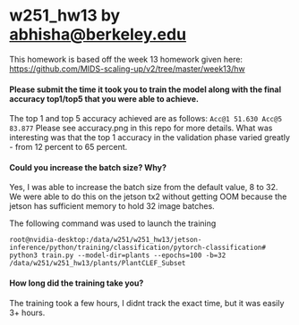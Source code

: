 # w251_hw13 by abhisha@berkeley.edu

This homework is based off the week 13 homework given here: https://github.com/MIDS-scaling-up/v2/tree/master/week13/hw

#### Please submit the time it took you to train the model along with the final accuracy top1/top5 that you were able to achieve. 
The top 1 and top 5 accuracy achieved are as follows:
```Acc@1 51.630 Acc@5 83.877```
Please see accuracy.png in this repo for more details. What was interesting was that the top 1 accuracy in the validation phase varied greatly - from 12 percent to 65 percent. 

#### Could you increase the batch size? Why? 
Yes, I was able to increase the batch size from the default value, 8 to 32. We were able to do this on the jetson tx2 without getting OOM because the jetson has sufficient memory to hold 32 image batches.

The following command was used to launch the training
```
root@nvidia-desktop:/data/w251/w251_hw13/jetson-inference/python/training/classification/pytorch-classification# python3 train.py --model-dir=plants --epochs=100 -b=32 /data/w251/w251_hw13/plants/PlantCLEF_Subset
```

#### How long did the training take you? 
The training took a few hours, I didnt track the exact time, but it was easily 3+ hours.
